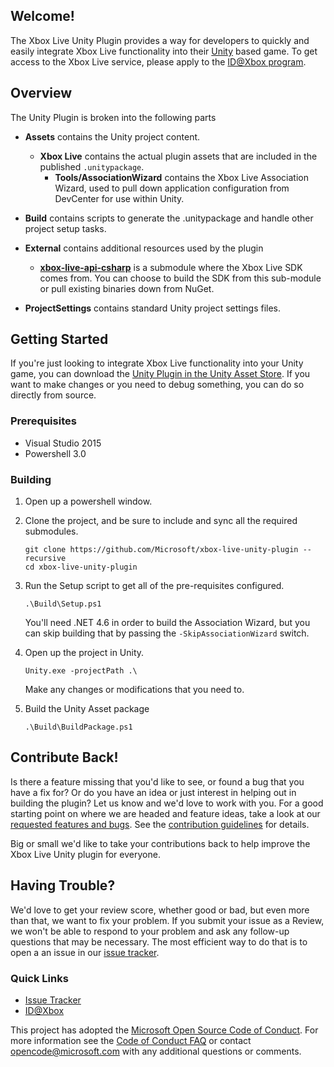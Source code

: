 ## Welcome!

The Xbox Live Unity Plugin provides a way for developers to quickly and easily integrate Xbox Live functionality into their [Unity](https://unity3d.com/) based game. 
To get access to the Xbox Live service, please apply to the [ID@Xbox program](http://www.xbox.com/en-us/Developers/id).

## Overview
The Unity Plugin is broken into the following parts

* __Assets__ contains the Unity project content.
  * __Xbox Live__ contains the actual plugin assets that are included in the published `.unitypackage`.
    * __Tools/AssociationWizard__ contains the Xbox Live Association Wizard, used to pull down application configuration from DevCenter for use within Unity.
* __Build__ contains scripts to generate the .unitypackage and handle other project setup tasks.
* __External__ contains additional resources used by the plugin
  * [__xbox-live-api-csharp__](https://github.com/Microsoft/xbox-live-api-csharp) is a submodule where the Xbox Live SDK comes from.  You can choose to build the SDK from this sub-module or pull existing binaries down from NuGet.
  
* __ProjectSettings__ contains standard Unity project settings files.

## Getting Started
If you're just looking to integrate Xbox Live functionality into your Unity game, you can download the [Unity Plugin in the Unity Asset Store](https://https://www.assetstore.unity3d.com/#!/content/TODO).  If you want to make changes or you need to debug something, you can do so directly from source.

### Prerequisites

* Visual Studio 2015
* Powershell 3.0

### Building

1. Open up a powershell window.
2. Clone the project, and be sure to include and sync all the required submodules.

    ```
    git clone https://github.com/Microsoft/xbox-live-unity-plugin --recursive
    cd xbox-live-unity-plugin
    ```
3. Run the Setup script to get all of the pre-requisites configured.

    ```
    .\Build\Setup.ps1
    ```

    You'll need .NET 4.6 in order to build the Association Wizard, but you can skip building that by passing the `-SkipAssociationWizard` switch.
4. Open up the project in Unity.

    ```
    Unity.exe -projectPath .\
    ```

    Make any changes or modifications that you need to.

5. Build the Unity Asset package

    ```
    .\Build\BuildPackage.ps1
    ```

## Contribute Back!

Is there a feature missing that you'd like to see, or found a bug that you have a fix for? Or do you have an idea or just interest in helping out in building the plugin? Let us know and we'd love to work with you. For a good starting point on where we are headed and feature ideas, take a look at our [requested features and bugs](https://github.com/Microsoft/xbox-live-unity-plugin/issues). See the [contribution guidelines](CONTRIBUTING.MD) for details.

Big or small we'd like to take your contributions back to help improve the Xbox Live Unity plugin for everyone. 

## Having Trouble?

We'd love to get your review score, whether good or bad, but even more than that, we want to fix your problem. If you submit your issue as a Review, we won't be able to respond to your problem and ask any follow-up questions that may be necessary. The most efficient way to do that is to open a an issue in our [issue tracker](https://github.com/Microsoft/xbox-live-unity-plugin/issues).  

### Quick Links

*   [Issue Tracker](https://github.com/Microsoft/xbox-live-unity-plugin/issues)
*   [ID@Xbox](http://www.xbox.com/en-us/Developers/id)

This project has adopted the [Microsoft Open Source Code of Conduct](https://opensource.microsoft.com/codeofconduct/). For more information see the [Code of Conduct FAQ](https://opensource.microsoft.com/codeofconduct/faq/) or contact [opencode@microsoft.com](mailto:opencode@microsoft.com) with any additional questions or comments.

